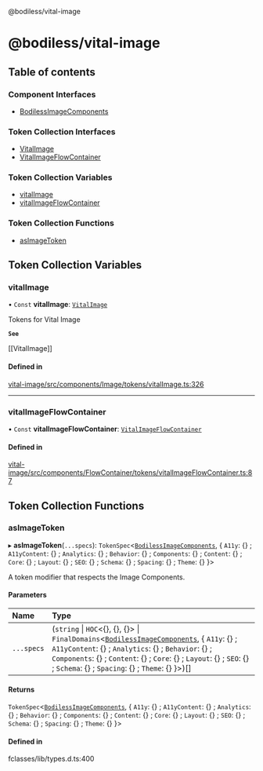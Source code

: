 @bodiless/vital-image

# @bodiless/vital-image

## Table of contents

### Component Interfaces

- [BodilessImageComponents](interfaces/BodilessImageComponents.md)

### Token Collection Interfaces

- [VitalImage](interfaces/VitalImage.md)
- [VitalImageFlowContainer](interfaces/VitalImageFlowContainer.md)

### Token Collection Variables

- [vitalImage](README.md#vitalimage)
- [vitalImageFlowContainer](README.md#vitalimageflowcontainer)

### Token Collection Functions

- [asImageToken](README.md#asimagetoken)

## Token Collection Variables

### vitalImage

• `Const` **vitalImage**: [`VitalImage`](interfaces/VitalImage.md)

Tokens for Vital Image

**`See`**

[[VitalImage]]

#### Defined in

[vital-image/src/components/Image/tokens/vitalImage.ts:326](https://github.com/johnsonandjohnson/Bodiless-JS/blob/c5fa43c72/packages/vital-image/src/components/Image/tokens/vitalImage.ts#L326)

___

### vitalImageFlowContainer

• `Const` **vitalImageFlowContainer**: [`VitalImageFlowContainer`](interfaces/VitalImageFlowContainer.md)

#### Defined in

[vital-image/src/components/FlowContainer/tokens/vitalImageFlowContainer.ts:87](https://github.com/johnsonandjohnson/Bodiless-JS/blob/c5fa43c72/packages/vital-image/src/components/FlowContainer/tokens/vitalImageFlowContainer.ts#L87)

## Token Collection Functions

### asImageToken

▸ **asImageToken**(`...specs`): `TokenSpec`<[`BodilessImageComponents`](interfaces/BodilessImageComponents.md), { `A11y`: {} ; `A11yContent`: {} ; `Analytics`: {} ; `Behavior`: {} ; `Components`: {} ; `Content`: {} ; `Core`: {} ; `Layout`: {} ; `SEO`: {} ; `Schema`: {} ; `Spacing`: {} ; `Theme`: {}  }\>

A token modifier that respects the Image Components.

#### Parameters

| Name | Type |
| :------ | :------ |
| `...specs` | (`string` \| `HOC`<{}, {}, {}\> \| `FinalDomains`<[`BodilessImageComponents`](interfaces/BodilessImageComponents.md), { `A11y`: {} ; `A11yContent`: {} ; `Analytics`: {} ; `Behavior`: {} ; `Components`: {} ; `Content`: {} ; `Core`: {} ; `Layout`: {} ; `SEO`: {} ; `Schema`: {} ; `Spacing`: {} ; `Theme`: {}  }\>)[] |

#### Returns

`TokenSpec`<[`BodilessImageComponents`](interfaces/BodilessImageComponents.md), { `A11y`: {} ; `A11yContent`: {} ; `Analytics`: {} ; `Behavior`: {} ; `Components`: {} ; `Content`: {} ; `Core`: {} ; `Layout`: {} ; `SEO`: {} ; `Schema`: {} ; `Spacing`: {} ; `Theme`: {}  }\>

#### Defined in

fclasses/lib/types.d.ts:400

